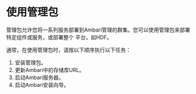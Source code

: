 使用管理包
================================================================================
管理包允许您将一系列服务部署到Ambari管理的群集。您可以使用管理包来部署特定组件或服务，或部署整个
平台，如HDF。

通常，在使用管理包时，请按以下顺序执行以下任务：
1. 安装管理包。
2. 更新Ambari中的存储库URL。
3. 启动Ambari服务器。
4. 启动Ambari安装向导。
